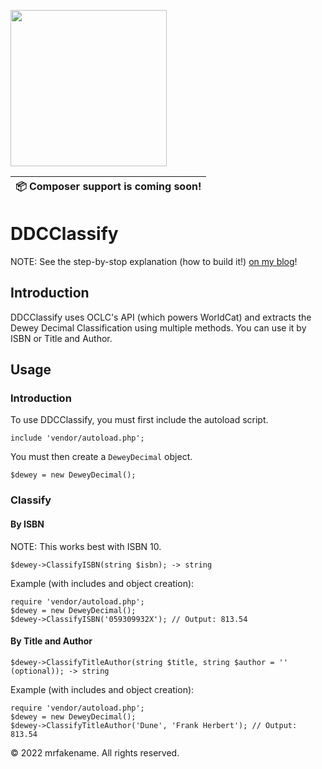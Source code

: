 <a href="https://www.mrfake.name/ghpromo" target="_blank"><img src="https://mrfake.name/ghpromo/promo.png" height="250"></a>

| :package: Composer support is coming soon!
| ---

# DDCClassify

NOTE: See the step-by-stop explanation (how to build it!) [on my blog](https://blog.mrfake.name/2022/08/12/dewey-decimal/)!

## Introduction

DDCClassify uses OCLC's API (which powers WorldCat) and extracts the Dewey Decimal Classification using multiple methods. You can use it by ISBN or Title and Author.

## Usage

### Introduction

To use DDCClassify, you must first include the autoload script.

```
include 'vendor/autoload.php';
```

You must then create a `DeweyDecimal` object.

```
$dewey = new DeweyDecimal();
```

### Classify

#### By ISBN

NOTE: This works best with ISBN 10.

```
$dewey->ClassifyISBN(string $isbn); -> string
```

Example (with includes and object creation):

```
require 'vendor/autoload.php';
$dewey = new DeweyDecimal();
$dewey->ClassifyISBN('059309932X'); // Output: 813.54
```

#### By Title and Author

```
$dewey->ClassifyTitleAuthor(string $title, string $author = '' (optional)); -> string
```

Example (with includes and object creation):

```
require 'vendor/autoload.php';
$dewey = new DeweyDecimal();
$dewey->ClassifyTitleAuthor('Dune', 'Frank Herbert'); // Output: 813.54
```

&copy; 2022 mrfakename. All rights reserved.
